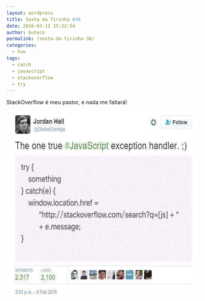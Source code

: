```yaml
---
layout: wordpress
title: Sexta da Tirinha #38
date: 2016-03-11 15:22:54
author: buteco
permalink: /sexta-da-tirinha-38/
categories:
  - Fun
tags:
  - catch
  - javascript
  - stackoverflow
  - try
---
```


StackOverflow é meu pastor, e nada me faltará!

<a href="/assets/wp-content/uploads/2016/03/imgpsh_fullsize.jpg" rel="attachment wp-att-4965"><img src="/assets/wp-content/uploads/2016/03/imgpsh_fullsize.jpg" alt="imgpsh_fullsize" width="614" height="482" class="alignnone size-full wp-image-4965" /></a>